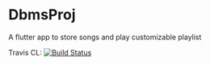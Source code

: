 # DbmsProj
A flutter app to store songs and play customizable playlist

Travis CL: [![Build Status](https://travis-ci.org/Nocturnals/DbmsProj.svg?branch=master)](https://travis-ci.org/Nocturnals/DbmsProj)
